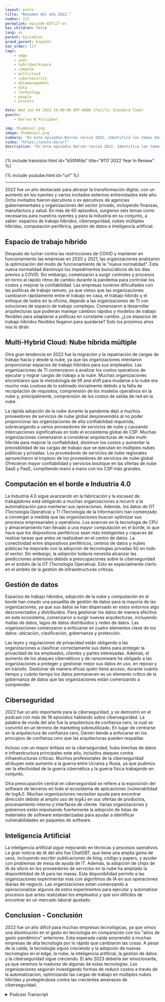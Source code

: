 ```yaml
---
layout: posts
title: "Resumen del año 2022."
number: 117
permalink: episode-EDT117-es
has_children: false
lang: es
parent: Episodios
grand_parent: Español
nav_order: 117
tags:
    - edge
    - aiml
    - hybridworkspace
    - compute
    - multicloud
    - cybersecurity
    - datamanagement
    - data
    - technology
    - people
    - process

date: Wed Jan 04 2023 16:00:00 GMT-0800 (Pacific Standard Time)
guests:
    - Darren W Pulsipher

img: thumbnail.png
image: thumbnail.png
summary: "En este episodio Darren revisa 2022. Identifica los temas más hablados en el podcast en 2022, incluyendo Gestión de Datos, Inteligencia Artificial, Ciberseguridad, Computación en la Nube y Espacios de Trabajo Híbridos."
video: "https://youtu.be/url"
description: "En este episodio Darren revisa 2022. Identifica los temas más hablados en el podcast en 2022, incluyendo Gestión de Datos, Inteligencia Artificial, Ciberseguridad, Computación en la Nube y Espacios de Trabajo Híbridos."
---
```


<div>
{% include transistor.html id="b50f4fda" title="#117 2022 Year In Review" %}

{% include youtube.html id="url" %}
</div>

---

2022 fue un año destacado para abrazar la transformación digital, con un aumento en los oyentes y varios invitados externos entrevistados este año. Ocho invitados fueron ejecutivos o ex ejecutivos de agencias gubernamentales y organizaciones del sector privado, incluyendo finanzas, manufactura y salud. En más de 60 episodios, surgieron seis temas como necesarios para nuestros oyentes y para la industria en su conjunto, a saber: espacios de trabajo híbridos, ciberseguridad, nubes múltiples híbridas, computación periférica, gestión de datos e inteligencia artificial.

## Espacio de trabajo híbrido

Después de luchar contra las restricciones de COVID y mantener en funcionamiento las empresas en 2020 y 2021, las organizaciones analizaron la optimización del modo de funcionamiento de la "nueva normalidad". Esta nueva normalidad disminuyó los impedimentos burocráticos de los días previos a COVID. Sin embargo, comenzaron a surgir controles y procesos en torno al rápido ritmo de cambio durante la pandemia para controlar los costos y mejorar la confiabilidad. Las empresas tuvieron dificultades con las políticas de trabajo remoto, ya que vimos que las organizaciones cambiaron rápidamente entre el trabajo en casa, el trabajo híbrido y el enfoque de todos en la oficina, dejando a las organizaciones de TI con soluciones de espacio de trabajo complejas. Comenzaron a desarrollar arquitecturas que pudieran manejar cambios rápidos y modelos de trabajo flexibles para adaptarse a políticas en constante cambio. ¿Los espacios de trabajo híbridos flexibles llegaron para quedarse? Solo los próximos años nos lo dirán.

## Multi-Hybrid Cloud: Nube híbrida múltiple

Otra gran tendencia en 2022 fue la migración y la repatriación de cargas de trabajo hacia y desde la nube, ya que las organizaciones intentaron proporcionar espacios de trabajo híbridos para sus empleados. Las organizaciones de TI comenzaron a analizar los costos operativos de ejecutar y migrar cargas de trabajo a la nube. Muchas organizaciones encontraron que la metodología de lift and shift para mudarse a la nube era mucho más costosa de lo estimado inicialmente debido a la falta de recopilación de requisitos, comprensión de los modelos operativos en la nube y, principalmente, comprensión de los costos de salida de red en la nube.

La rápida adopción de la nube durante la pandemia dejó a muchos proveedores de servicios de nube global desprevenidos al no poder proporcionar las organizaciones de alta confiabilidad requerida, sobrecargando a varios proveedores de servicios de nube y causando interrupciones significativas en todo el ecosistema global de CSP. Muchas organizaciones comenzaron a considerar arquitecturas de nube multi-híbrida para mejorar la confiabilidad, disminuir los costos y aumentar la previsibilidad de las cargas de trabajo que se ejecutan en múltiples nubes públicas y privadas. Los proveedores de servicios de nube regionales aprovecharon el tropiezo de los proveedores de servicios de nube global. Ofrecieron mayor confiabilidad y servicios boutique en las ofertas de nube SaaS y PaaS, compitiendo mano a mano con los CSP más grandes.

## Computación en el borde e Industria 4.0

La Industria 4.0 sigue avanzando en la fabricación y la escasez de trabajadores está obligando a muchas organizaciones a recurrir a la automatización para mantener sus operaciones. Además, los datos de OT (Tecnología Operativa) y TI (Tecnología de la Información) han comenzado a converger a medida que las organizaciones buscan optimizar sus procesos empresariales y operativos. Los avances en la tecnología de CPU y almacenamiento han llevado a una mayor computación en el borde, lo que hace que los dispositivos periféricos sean más inteligentes y capaces de realizar tareas que antes se realizaban en el centro de datos. La conectividad entre dispositivos periféricos, centros de datos y nubes públicas ha mejorado con la adopción de tecnologías privadas 5G en todo el sector. Sin embargo, la adopción todavía necesita alcanzar las predicciones anteriores debido a preocupaciones sobre la ciberseguridad en el ámbito de la OT (Tecnología Operativa). Esto es especialmente cierto en el ámbito de la gestión de infraestructuras críticas.

## Gestión de datos

Espacios de trabajo híbridos, adopción de la nube y computación en el borde han creado una pesadilla de gestión de datos para la mayoría de las organizaciones, ya que sus datos se han dispersado en estos entornos algo desconectados y distribuidos. Para gestionar los datos de manera efectiva en este ecosistema, comenzaron a surgir nuevas arquitecturas, incluyendo mallas de datos, lagos de datos distribuidos y redes de datos. Las organizaciones comenzaron a enfocarse en cuatro elementos clave de los datos: ubicación, clasificación, gobernanza y protección.

Las leyes y regulaciones de privacidad están obligando a las organizaciones a clasificar correctamente sus datos para proteger la privacidad de los empleados, clientes y partes interesadas. Además, el aumento de los ataques cibernéticos y de ransomware ha obligado a las organizaciones a proteger y gestionar mejor sus datos en uso, en reposo y en tránsito. Gestionar de manera eficaz quién tiene acceso, durante cuánto tiempo y cuánto tiempo los datos permanecen es un elemento crítico de la gobernanza de datos que las organizaciones están comenzando a comprender.

## Ciberseguridad

2022 fue un año importante para la ciberseguridad, y se demostró en el podcast con más de 18 episodios hablando sobre ciberseguridad. La palabra de moda del año fue la arquitectura de confianza cero, la cual se convirtió en un término de marketing sobreutilizado. En lugar de centrarse en la arquitectura de confianza cero, Darren tiende a enfocarse en los principios de confianza cero que las arquitecturas pueden respaldar.

Incluso con un mayor énfasis en la ciberseguridad, hubo brechas de datos e infraestructura principales este año, incluidos ataques contra infraestructuras críticas. Muchos profesionales de la ciberseguridad atribuyen este aumento a la guerra entre Ucrania y Rusia, ya que pudimos ver la efectividad de la guerra cibernética y la guerra física trabajando en conjunto.

Otra preocupación central en ciberseguridad se refiere a la exposición del software de terceros en todo el ecosistema de aplicaciones (vulnerabilidad de log4J). Muchas organizaciones necesitan ayuda para encontrar dirección debido al amplio uso de log4J en sus ofertas de productos, procesamiento interno y interfaces de cliente. Varias organizaciones y gobiernos están impulsando fuertemente la adopción de listas de materiales de software estandarizadas para ayudar a identificar vulnerabilidades en paquetes de software.

## Inteligencia Artificial

La inteligencia artificial sigue mejorando en técnicas y procesos operativos. La gran noticia de IA del año fue ChatGBT, que tiene una amplia gama de usos, incluyendo escribir publicaciones de blog, código y papers, y ayudar con problemas de mesa de ayuda de IT. Además, la adopción de chips de IA de silicio en los proveedores de servicios en la nube ha ampliado la disponibilidad de IA para las masas. Esta disponibilidad permite a las organizaciones experimentar más con algoritmos de IA en sus operaciones diarias de negocio. Las organizaciones están comenzando a operacionalizar algunos de estos experimentos para ejecutar y automatizar procesos que antes realizaban los empleados y que son difíciles de encontrar en un mercado laboral ajustado.

## Conclusion - Conclusión

2022 fue un año difícil para muchas empresas tecnológicas, ya que vimos una disminución en el gasto en tecnología en comparación con los "años de gasto pandémico" anteriores. Esta esperada caída sorprendió a muchas empresas de alta tecnología por lo rápido que cambiaron las cosas. A pesar de la caída, la tecnología siguió creciendo y la adopción de nuevas tecnologías en el edge, la nube, la inteligencia artificial, la gestión de datos y la ciberseguridad sigue creciendo. El año 2023 debería ser emocionante, ya que veremos la madurez de algunas de estas tecnologías. Las organizaciones seguirán investigando formas de reducir costos a través de la automatización, optimizando las cargas de trabajo en múltiples nubes híbridas y protegiéndose contra las crecientes amenazas de ciberseguridad.



<details>
<summary> Podcast Transcript </summary>

<p></p>

</details>
